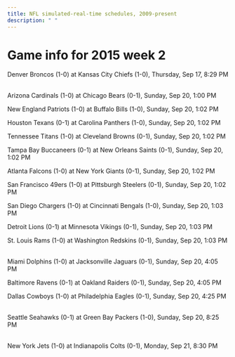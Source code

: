 ```yaml
---
title: NFL simulated-real-time schedules, 2009-present
description: " "
---
```


# Game info for 2015 week 2

Denver Broncos (1-0) at Kansas City Chiefs (1-0), Thursday, Sep 17, 8:29 PM

<br/>Arizona Cardinals (1-0) at Chicago Bears (0-1), Sunday, Sep 20, 1:00 PM

New England Patriots (1-0) at Buffalo Bills (1-0), Sunday, Sep 20, 1:02 PM

Houston Texans (0-1) at Carolina Panthers (1-0), Sunday, Sep 20, 1:02 PM

Tennessee Titans (1-0) at Cleveland Browns (0-1), Sunday, Sep 20, 1:02 PM

Tampa Bay Buccaneers (0-1) at New Orleans Saints (0-1), Sunday, Sep 20, 1:02 PM

Atlanta Falcons (1-0) at New York Giants (0-1), Sunday, Sep 20, 1:02 PM

San Francisco 49ers (1-0) at Pittsburgh Steelers (0-1), Sunday, Sep 20, 1:02 PM

San Diego Chargers (1-0) at Cincinnati Bengals (1-0), Sunday, Sep 20, 1:03 PM

Detroit Lions (0-1) at Minnesota Vikings (0-1), Sunday, Sep 20, 1:03 PM

St. Louis Rams (1-0) at Washington Redskins (0-1), Sunday, Sep 20, 1:03 PM

<br/>Miami Dolphins (1-0) at Jacksonville Jaguars (0-1), Sunday, Sep 20, 4:05 PM

Baltimore Ravens (0-1) at Oakland Raiders (0-1), Sunday, Sep 20, 4:05 PM

Dallas Cowboys (1-0) at Philadelphia Eagles (0-1), Sunday, Sep 20, 4:25 PM

<br/>Seattle Seahawks (0-1) at Green Bay Packers (1-0), Sunday, Sep 20, 8:25 PM

<br/>New York Jets (1-0) at Indianapolis Colts (0-1), Monday, Sep 21, 8:30 PM

